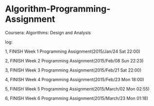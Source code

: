 # Algorithm-Programming-Assignment
Coursera: Algorithms: Design and Analysis

log:

1, FINISH Week 1 Programming Assignment(2015/Jan/24 Sat 22:00)

2, FINISH Week 2 Programming Assignment(2015/Feb/08 Sun 22:23)

3, FINISH Week 3 Programming Assignment(2015/Feb/21 Sat 22:00)

4, FINISH Week 4 Programming Assignment(2015/Feb/23 Mon 18:00)

5, FINISH Week 5 Programming Assignment(2015/March/02 Mon 02:55)

6, FINISH Week 6 Programming Assignment(2015/March/23 Mon 01:18)
